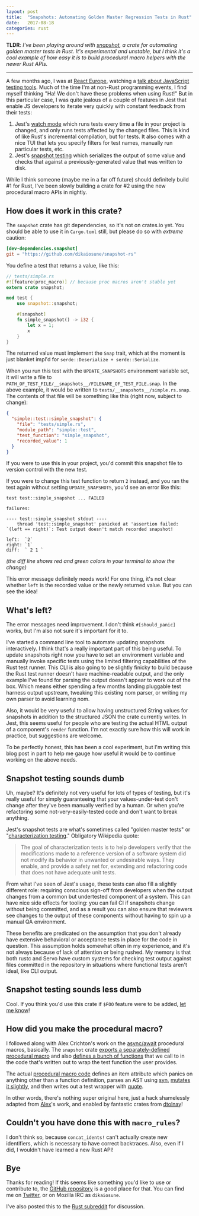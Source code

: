 ```yaml
---
layout: post
title:  "Snapshots: Automating Golden Master Regression Tests in Rust"
date:   2017-08-18
categories: rust
---
```


**TLDR**: _I've been playing around with [snapshot](https://github.com/dikaiosune/snapshot-rs), a crate for automating golden master tests in Rust. It's experimental and unstable, but I think it's a cool example of how easy it is to build procedural macro helpers with the newer Rust APIs._

---

A few months ago, I was at [React Europe](https://www.react-europe.org/), watching a [talk about JavaScript testing tools](https://www.youtube.com/watch?v=qAZ3_xCHe48). Much of the time I'm at non-Rust programming events, I find myself thinking "Ha! We don't have these problems when using Rust!" But in this particular case, I was quite jealous of a couple of features in Jest that enable JS developers to iterate very quickly with constant feedback from their tests:

1. Jest's [watch mode](http://facebook.github.io/jest/docs/cli.html#watch) which runs tests every time a file in your project is changed, and only runs tests affected by the changed files. This is kind of like Rust's incremental compilation, but for tests. It also comes with a nice TUI that lets you specify filters for test names, manually run particular tests, etc.
2. Jest's [snapshot testing](https://facebook.github.io/jest/docs/snapshot-testing.html) which serializes the output of some value and checks that against a previously-generated value that was written to disk.

While I think someone (maybe me in a far off future) should definitely build #1 for Rust, I've been slowly building a crate for #2 using the new procedural macro APIs in nightly.

## How does it work in this crate?

The `snapshot` crate has git dependencies, so it's not on crates.io yet. You should be able to use it in `Cargo.toml` still, but please do so with _extreme_ caution:

```toml
[dev-dependencies.snapshot]
git = "https://github.com/dikaiosune/snapshot-rs"
```

You define a test that returns a value, like this:

```rust
// tests/simple.rs
#![feature(proc_macro)] // because proc macros aren't stable yet
extern crate snapshot;

mod test {
    use snapshot::snapshot;

    #[snapshot]
    fn simple_snapshot() -> i32 {
        let x = 1;
        x
    }
}
```

The returned value must implement the `Snap` trait, which at the moment is just blanket impl'd for `serde::Deserialize + serde::Serialize`.

When you run this test with the `UPDATE_SNAPSHOTS` environment variable set, it will write a file to `PATH_OF_TEST_FILE/__snapshots__/FILENAME_OF_TEST_FILE.snap`. In the above example, it would be written to `tests/__snapshots__/simple.rs.snap`. The contents of that file will be something like this (right now, subject to change):

```json
{
  "simple::test::simple_snapshot": {
    "file": "tests/simple.rs",
    "module_path": "simple::test",
    "test_function": "simple_snapshot",
    "recorded_value": 1
  }
}
```

If you were to use this in your project, you'd commit this snapshot file to version control with the new test.

If you were to change this test function to return `2` instead, and you ran the test again without setting `UPDATE_SNAPSHOTS`, you'd see an error like this:

```
test test::simple_snapshot ... FAILED

failures:

---- test::simple_snapshot stdout ----
	thread 'test::simple_snapshot' panicked at 'assertion failed: `(left == right)`: Test output doesn't match recorded snapshot!

left:  `2`
right: `1`
diff:  ` 2 1 `
```

_(the diff line shows red and green colors in your terminal to show the change)_

This error message definitely needs work! For one thing, it's not clear whether `left` is the recorded value or the newly returned value. But you can see the idea!

## What's left?

The error messages need improvement. I don't think `#[should_panic]` works, but I'm also not sure it's important for it to.

I've started a command line tool to automate updating snapshots interactively. I think that's a really important part of this being useful. To update snapshots right now you have to set an environment variable and manually invoke specific tests using the limited filtering capabilities of the Rust test runner. This CLI is also going to be slightly finicky to build because the Rust test runner doesn't have machine-readable output, and the only example I've found for parsing the output doesn't appear to work out of the box. Which means either spending a few months landing pluggable test harness output upstream, tweaking this existing nom parser, or writing my own parser to avoid learning nom.

Also, it would be very useful to allow having unstructured String values for snapshots in addition to the structured JSON the crate currently writes. In Jest, this seems useful for people who are testing the actual HTML output of a component's `render` function. I'm not exactly sure how this will work in practice, but suggestions are welcome.

To be perfectly honest, this has been a cool experiment, but I'm writing this blog post in part to help me gauge how useful it would be to continue working on the above needs.

## Snapshot testing sounds dumb

Uh, maybe? It's definitely not very useful for lots of types of testing, but it's really useful for simply guaranteeing that your values-under-test don't change after they've been manually verified by a human. Or when you're refactoring some not-very-easily-tested code and don't want to break anything.

Jest's snapshot tests are what's sometimes called "golden master tests" or "[characterization testing](https://en.wikipedia.org/wiki/Characterization_test)." Obligatory Wikipedia quote:

> The goal of characterization tests is to help developers verify that the modifications made to a reference version of a software system did not modify its behavior in unwanted or undesirable ways. They enable, and provide a safety net for, extending and refactoring code that does not have adequate unit tests.

From what I've seen of Jest's usage, these tests can also fill a slightly different role: requiring conscious sign-off from developers when the output changes from a common but undertested component of a system. This can have nice side effects for tooling: you can fail CI if snapshots change without being committed, and as a result you can also ensure that reviewers see changes to the output of these components without having to spin up a manual QA environment.

These benefits are predicated on the assumption that you don't already have extensive behavioral or acceptance tests in place for the code in question. This assumption holds somewhat often in my experience, and it's not always because of lack of attention or being rushed. My memory is that both rustc and Servo have custom systems for checking test output against files committed in the repository in situations where functional tests aren't ideal, like CLI output.

## Snapshot testing sounds less dumb

Cool. If you think you'd use this crate if `$FOO` feature were to be added, [let me know](https://github.com/dikaiosune/snapshot-rs/issues)!

## How did you make the procedural macro?

I followed along with Alex Crichton's work on the [async/await](https://github.com/alexcrichton/futures-await) procedural macros, basically. The `snapshot` crate [exports a separately-defined procedural macro](https://github.com/dikaiosune/snapshot-rs/blob/master/src/lib.rs#L8-L14) and also [defines a bunch of functions](https://github.com/dikaiosune/snapshot-rs/blob/master/src/lib.rs#L30) that we call to in the code that's written out to wrap the test function the user provides.

The actual [procedural macro code](https://github.com/dikaiosune/snapshot-rs/blob/master/snapshot-proc-macro/src/lib.rs) defines an item attribute which panics on anything other than a function definition, parses an AST using [syn](https://github.com/dtolnay/syn), [mutates it slightly](https://github.com/dikaiosune/snapshot-rs/blob/master/snapshot-proc-macro/src/lib.rs#L17-L33), and then writes out a test wrapper with [quote](https://github.com/dtolnay/quote).

In other words, there's nothing super original here, just a hack shamelessly adapted from [Alex](https://github.com/alexcrichton)'s work, and enabled by fantastic crates from [dtolnay](https://github.com/dtolnay)!

## Couldn't you have done this with `macro_rules`?

I don't think so, because `concat_idents!` can't actually create new identifiers, which is necessary to have correct backtraces. Also, even if I did, I wouldn't have learned a new Rust API!

## Bye

Thanks for reading! If this seems like something you'd like to use or contribute to, the [GitHub repository](https://github.com/dikaiosune/snapshot-rs) is a good place for that. You can find me on [Twitter](https://twitter.com/dika10sune), or on Mozilla IRC as `dikaiosune`.

I've also posted this to the [Rust subreddit](https://www.reddit.com/r/rust/comments/6ujk91/snapshots_automating_golden_master_regression/) for discussion.


